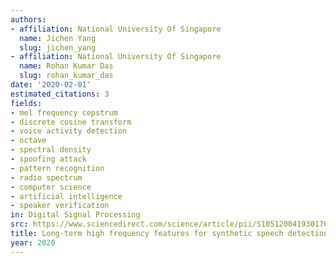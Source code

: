 ```yaml
---
authors:
- affiliation: National University Of Singapore
  name: Jichen Yang
  slug: jichen_yang
- affiliation: National University Of Singapore
  name: Rohan Kumar Das
  slug: rohan_kumar_das
date: '2020-02-01'
estimated_citations: 3
fields:
- mel frequency cepstrum
- discrete cosine transform
- voice activity detection
- octave
- spectral density
- spoofing attack
- pattern recognition
- radio spectrum
- computer science
- artificial intelligence
- speaker verification
in: Digital Signal Processing
src: https://www.sciencedirect.com/science/article/pii/S1051200419301769?dgcid=rss_sd_all
title: Long-term high frequency features for synthetic speech detection
year: 2020
---
```

